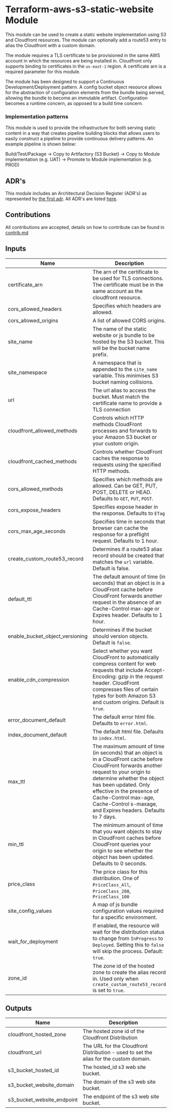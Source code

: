 # Terraform-aws-s3-static-website Module

This module can be used to create a static website implementation using S3 and Cloudfront resources. The module can optionally add
a route53 entry to alias the Cloudfront with a custom domain.

The module requires a TLS certificate to be provisioned in the same AWS account in which the resources are being installed in.
Cloudfront only supports binding to certificates in the `us-east-1` region. A certificate arn is a required parameter for this module.

The module has been designed to support a Continuous Development/Deployment pattern. A config bucket object resource allows for the abstraction
of configuration elements from the bundle being served, allowing the bundle to become an immutable artifact. Configuration becomes a runtime concern, as opposed to a build time concern.

### Implementation patterns

This module is used to provide the infrastructure for both serving static content in a way that creates pipeline building blocks that allows users to easily construct a pipeline to provide continuous delivery patterns. An example pipeline is shown below:

Build/Test/Package    ->    Copy to Artifactory (S3 Bucket)    ->    Copy to Module implementation (e.g. UAT)    ->    Promote to Module implementation (e.g. PROD)

## ADR's

This module includes an Architectural Decision Register (ADR's) as represented by [the first adr](docs/adr/0001-record-architecture-decisions.md). All ADR's are listed [here](docs/adr/toc.md).

## Contributions
All contributions are accepted, details on how to contribute can be found in [contrib.md](contrib.md)

## Inputs

| Name | Description | Type | Default | Required |
|------|-------------|:----:|:-----:|:-----:|
| certificate\_arn | The arn of the certificate to be used for TLS connections. The certificate must be in the same account as the cloudfront resource. | string | n/a | yes |
| cors\_allowed\_headers | Specifies which headers are allowed. | list | n/a | yes |
| cors\_allowed\_origins | A list of allowed CORS origins. | list | n/a | yes |
| site\_name | The name of the static website or js bundle to be hosted by the S3 bucket. This will be the bucket name prefix. | string | n/a | yes |
| site\_namespace | A namespace that is appended to the `site_name` variable. This minimises S3 bucket naming collisions. | string | n/a | yes |
| url | The url alias to access the bucket. Must match the certificate name to provide a TLS connection | string | n/a | yes |
| cloudfront\_allowed\_methods | Controls which HTTP methods CloudFront processes and forwards to your Amazon S3 bucket or your custom origin. | list | `<list>` | no |
| cloudfront\_cached\_methods | Controls whether CloudFront caches the response to requests using the specified HTTP methods. | list | `<list>` | no |
| cors\_allowed\_methods | Specifies which methods are allowed. Can be GET, PUT, POST, DELETE or HEAD. Defaults to `GET`, `PUT`, `POST`. | list | `<list>` | no |
| cors\_expose\_headers | Specifies expose header in the response. Defaults to `ETag` | list | `<list>` | no |
| cors\_max\_age\_seconds | Specifies time in seconds that browser can cache the response for a preflight request. Defaults to 1 hour. | string | `"3600"` | no |
| create\_custom\_route53\_record | Determines if a route53 alias record should be created that matches the `url` variable. Default is false. | string | `"false"` | no |
| default\_ttl | The default amount of time (in seconds) that an object is in a CloudFront cache before CloudFront forwards another request in the absence of an Cache-Control max-age or Expires header. Defaults to 1 hour. | string | `"3600"` | no |
| enable\_bucket\_object\_versioning | Determines if the bucket should version objects. Default is `false`. | string | `"false"` | no |
| enable\_cdn\_compression | Select whether you want CloudFront to automatically compress content for web requests that include Accept-Encoding: gzip in the request header. CloudFront compresses files of certain types for both Amazon S3 and custom origins. Default is `true`. | string | `"true"` | no |
| error\_document\_default | The default error html file. Defaults to `error.html`. | string | `"error.html"` | no |
| index\_document\_default | The default html file. Defaults to `index.html`. | string | `"index.html"` | no |
| max\_ttl | The maximum amount of time (in seconds) that an object is in a CloudFront cache before CloudFront forwards another request to your origin to determine whether the object has been updated. Only effective in the presence of Cache-Control max-age, Cache-Control s-maxage, and Expires headers. Defaults to 7 days. | string | `"604800"` | no |
| min\_ttl | The minimum amount of time that you want objects to stay in CloudFront caches before CloudFront queries your origin to see whether the object has been updated. Defaults to 0 seconds. | string | `"0"` | no |
| price\_class | The price class for this distribution. One of `PriceClass_All`, `PriceClass_200`, `PriceClass_100` | string | `"PriceClass_All"` | no |
| site\_config\_values | A map of js bundle configuration values required for a specific environment. | map | `<map>` | no |
| wait\_for\_deployment | If enabled, the resource will wait for the distribution status to change from `InProgress` to `Deployed`. Setting this to `false` will skip the process. Default: `true`. | string | `"true"` | no |
| zone\_id | The zone id of the hosted zone to create the alias record in. Used only when `create_custom_route53_record` is set to `true`. | string | `""` | no |

## Outputs

| Name | Description |
|------|-------------|
| cloudfront\_hosted\_zone | The hosted zone id of the Cloudfront Distribution |
| cloudfront\_url | The URL for the Cloudfront Distribution - used to set the alias for the custom domain. |
| s3\_bucket\_hosted\_id | The hosted_id s3 web site bucket. |
| s3\_bucket\_website\_domain | The domain of the s3 web site bucket. |
| s3\_bucket\_website\_endpoint | The endpoint of the s3 web site bucket. |

